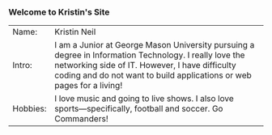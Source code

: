 ### Welcome to Kristin's Site

|  |  |
| --- | --- |
| Name: | Kristin Neil |
| Intro: | I am a Junior at George Mason University pursuing a degree in Information Technology. I really love the networking side of IT. However, I have difficulty coding and do not want to build applications or web pages for a living! |
| Hobbies: | I love music and going to live shows. I also love sports—specifically, football and soccer. Go Commanders! |

